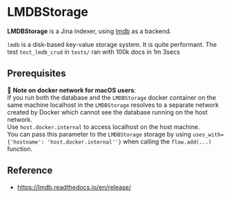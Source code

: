 # LMDBStorage

**LMDBStorage** is a Jina indexer, using [lmdb](https://lmdb.readthedocs.io/en/release/) as a backend. 

`lmdb` is a disk-based key-value storage system. It is quite performant. The test `test_lmdb_crud` in `tests/` ran with 100k docs in 1m 3secs



## Prerequisites

📕 **Note on docker network for macOS users**:  
If you run both the database and the `LMDBStorage` docker container on the same machine 
localhost in the `LMDBStorage` resolves to a separate network created by Docker which cannot see the database running on the host network.  
Use `host.docker.internal` to access localhost on the host machine.  
You can pass this parameter to the `LMDBStorage` storage by 
using `uses_with={'hostname': 'host.docker.internal''}` when
calling the `flow.add(...)` function.


## Reference
- https://lmdb.readthedocs.io/en/release/

<!-- version=v0.2 -->
